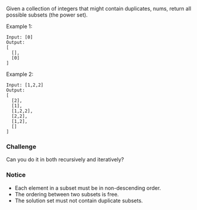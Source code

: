 Given a collection of integers that might contain duplicates, nums, return all possible subsets (the power set).

Example 1:
```
Input: [0]
Output:
[
  [],
  [0]
]
```
Example 2:
```
Input: [1,2,2]
Output:
[
  [2],
  [1],
  [1,2,2],
  [2,2],
  [1,2],
  []
]
```
### Challenge
Can you do it in both recursively and iteratively?

### Notice
- Each element in a subset must be in non-descending order.
- The ordering between two subsets is free.
- The solution set must not contain duplicate subsets.